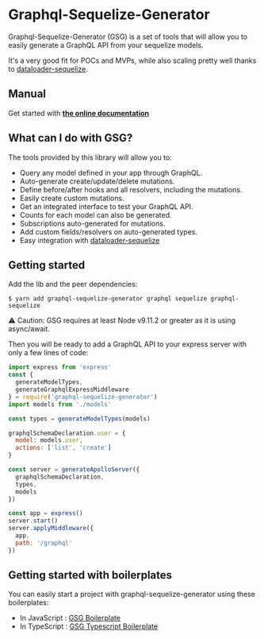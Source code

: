 # Graphql-Sequelize-Generator

Graphql-Sequelize-Generator (GSG) is a set of tools that will allow you to
easily generate a GraphQL API from your sequelize models.

It's a very good fit for POCs and MVPs, while also scaling pretty well thanks to [dataloader-sequelize](https://github.com/mickhansen/dataloader-sequelize).

## Manual

Get started with **[the online documentation](https://teamstarter.github.io/gsg-documentation/)**

## What can I do with GSG?

The tools provided by this library will allow you to:

- Query any model defined in your app through GraphQL.
- Auto-generate create/update/delete mutations.
- Define before/after hooks and all resolvers, including the mutations.
- Easily create custom mutations.
- Get an integrated interface to test your GraphQL API.
- Counts for each model can also be generated.
- Subscriptions auto-generated for mutations.
- Add custom fields/resolvers on auto-generated types.
- Easy integration with [dataloader-sequelize](https://github.com/mickhansen/dataloader-sequelize)

## Getting started

Add the lib and the peer dependencies:

```
$ yarn add graphql-sequelize-generator graphql sequelize graphql-sequelize
```

⚠️ Caution: GSG requires at least Node v9.11.2 or greater as it is using async/await.

Then you will be ready to add a GraphQL API to your express server with only a few lines of code:

```javascript
import express from 'express'
const {
  generateModelTypes,
  generateGraphqlExpressMiddleware
} = require('graphql-sequelize-generator')
import models from './models'

const types = generateModelTypes(models)

graphqlSchemaDeclaration.user = {
  model: models.user,
  actions: ['list', 'create']
}

const server = generateApolloServer({
  graphqlSchemaDeclaration,
  types,
  models
})

const app = express()
server.start()
server.applyMiddleware({
  app,
  path: '/graphql'
})
```

## Getting started with boilerplates

You can easily start a project with graphql-sequelize-generator using these boilerplates:

- In JavaScript : [GSG Boilerplate](https://github.com/teamstarter/gsg-boilerplate)
- In TypeScript : [GSG Typescript Boilerplate](https://github.com/teamstarter/gsg-boilerplate-typescript)
